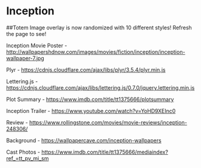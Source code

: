 # Inception

##Totem Image overlay is now randomized with 10 different styles! Refresh the page to see!

<!-- Sources -->
Inception Movie Poster - http://wallpapershdnow.com/images/movies/fiction/inception/inception-wallpaper-7.jpg

Plyr - https://cdnjs.cloudflare.com/ajax/libs/plyr/3.5.4/plyr.min.js

Lettering.js - https://cdnjs.cloudflare.com/ajax/libs/lettering.js/0.7.0/jquery.lettering.min.js

Plot Summary - https://www.imdb.com/title/tt1375666/plotsummary

Inception Trailer - https://www.youtube.com/watch?v=YoHD9XEInc0

Review - https://www.rollingstone.com/movies/movie-reviews/inception-248306/

Background - https://wallpapercave.com/inception-wallpapers

Cast Photos - https://www.imdb.com/title/tt1375666/mediaindex?ref_=tt_pv_mi_sm

